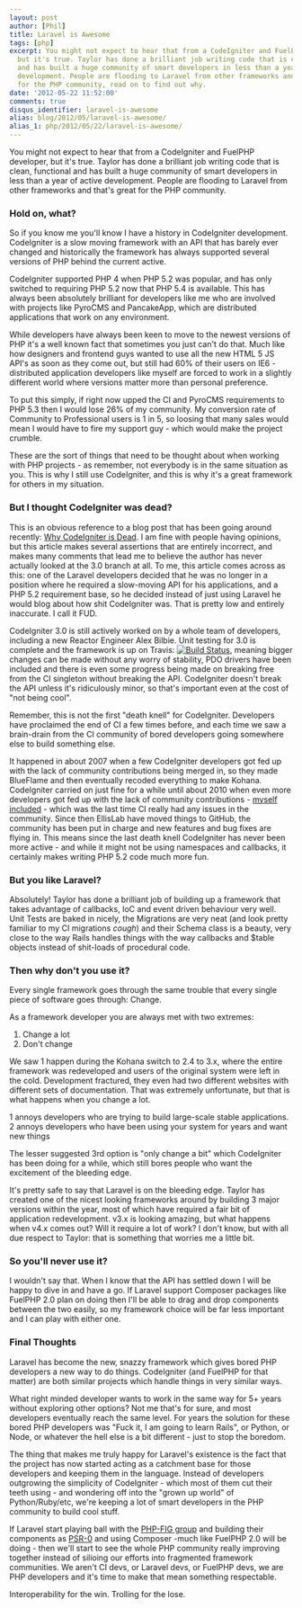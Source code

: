 ```yaml
---
layout: post
author: [Phil]
title: Laravel is Awesome
tags: [php]
excerpt: You might not expect to hear that from a CodeIgniter and FuelPHP developer,
  but it's true. Taylor has done a brilliant job writing code that is clean, functional
  and has built a huge community of smart developers in less than a year of active
  development. People are flooding to Laravel from other frameworks and that's great
  for the PHP community, read on to find out why.
date: '2012-05-22 11:52:00'
comments: true
disqus_identifier: laravel-is-awesome
alias: blog/2012/05/laravel-is-awesome/
alias_1: php/2012/05/22/laravel-is-awesome/
---
```


You might not expect to hear that from a CodeIgniter and FuelPHP developer, but it's true. Taylor has done a brilliant job writing code that is clean, functional and has built a huge community of smart developers in less than a year of active development. People are flooding to Laravel from other frameworks and that's great for the PHP community.

### Hold on, what?

So if you know me you'll know I have a history in CodeIgniter development. CodeIgniter is a slow moving framework with an API that has barely ever changed and historically the framework has always supported several versions of PHP behind the current active.

CodeIgniter supported PHP 4 when PHP 5.2 was popular, and has only switched to requiring PHP 5.2 now that PHP 5.4 is available. This has always been absolutely brilliant for developers like me who are involved with projects like PyroCMS and PancakeApp, which are distributed applications that work on any environment.

While developers have always been keen to move to the newest versions of PHP it's a well known fact that sometimes you just can't do that. Much like how designers and frontend guys wanted to use all the new HTML 5 JS API's as soon as they come out, but still had 60% of their users on IE6 - distributed application developers like myself are forced to work in a slightly different world where versions matter more than personal preference.

To put this simply, if right now upped the CI and PyroCMS requirements to PHP 5.3 then I would lose 26% of my community. My conversion rate of Community to Professional users is 1 in 5, so loosing that many sales would mean I would have to fire my support guy - which would make the project crumble.

These are the sort of things that need to be thought about when working with PHP projects - as remember, not everybody is in the same situation as you. This is why I still use CodeIgniter, and this is why it's a great framework for others in my situation.

### But I thought CodeIgniter was dead?

This is an obvious reference to a blog post that has been going around recently: [Why CodeIgniter is Dead](http://heybigname.com/2012/05/06/why-codeigniter-is-dead/). I am fine with people having opinions, but this article makes several assertions that are entirely incorrect, and makes many comments that lead me to believe the author has never actually looked at the 3.0 branch at all. To me, this article comes across as this: one of the Laravel developers decided that he was no longer in a position where he required a slow-moving API for his applications, and a PHP 5.2 requirement base, so he decided instead of just using Laravel he would blog about how shit CodeIgniter was. That is pretty low and entirely inaccurate. I call it FUD.

CodeIgniter 3.0 is still actively worked on by a whole team of developers, including a new Reactor Engineer Alex Bilbie. Unit testing for 3.0 is complete and the framework is up on Travis: [![Build Status](https://secure.travis-ci.org/EllisLab/CodeIgniter.png?branch=develop)](http://travis-ci.org/EllisLab/CodeIgniter), meaning bigger changes can be made without any worry of stability, PDO drivers have been included and there is even some progress being made on breaking free from the CI singleton without breaking the API. CodeIgniter doesn't break the API unless it's ridiculously minor, so that's important even at the cost of "not being cool".

Remember, this is not the first "death knell" for CodeIgniter. Developers have proclaimed the end of CI a few times before, and each time we saw a brain-drain from the CI community of bored developers going somewhere else to build something else.

It happened in about 2007 when a few CodeIgniter developers got fed up with the lack of community contributions being merged in, so they made BlueFlame and then eventually recoded everything to make Kohana. CodeIgniter carried on just fine for a while until about 2010 when even more developers got fed up with the lack of community contributions - [myself included](/blog/2010/10/what-happens-next) - which was the last time CI really had any issues in the community. Since then EllisLab have moved things to GitHub, the community has been put in charge and new features and bug fixes are flying in. This means since the last death knell CodeIgniter has never been more active - and while it might not be using namespaces and callbacks, it certainly makes writing PHP 5.2 code much more fun.

### But you like Laravel?

Absolutely! Taylor has done a brilliant job of building up a framework that takes advantage of callbacks, IoC and event driven behaviour very well. Unit Tests are baked in nicely, the Migrations are very neat (and look pretty familiar to my CI migrations *cough*) and their Schema class is a beauty, very close to the way Rails handles things with the way callbacks and $table objects instead of shit-loads of procedural code.

### Then why don't you use it?

Every single framework goes through the same trouble that every single piece of software goes through: Change.

As a framework developer you are always met with two extremes:

1. Change a lot
2. Don't change

We saw 1 happen during the Kohana switch to 2.4 to 3.x, where the entire framework was redeveloped and users of the original system were left in the cold. Development fractured, they even had two different websites with different sets of documentation. That was extremely unfortunate, but that is what happens when you change a lot.

1 annoys developers who are trying to build large-scale stable applications.
2 annoys developers who have been using your system for years and want new things

The lesser suggested 3rd option is "only change a bit" which CodeIgniter has been doing for a while, which still bores people who want the excitement of the bleeding edge.

It's pretty safe to say that Laravel is on the bleeding edge. Taylor has created one of the nicest looking frameworks around by building 3 major versions within the year, most of which have required a fair bit of application redevelopment. v3.x is looking amazing, but what happens when v4.x comes out? Will it require a lot of work? I don't know, but with all due respect to Taylor: that is something that worries me a little bit.

### So you'll never use it?

I wouldn't say that. When I know that the API has settled down I will be happy to dive in and have a go. If Laravel support Composer packages like FuelPHP 2.0 plan on doing then I'll be able to drag and drop components between the two easily, so my framework choice will be far less important and I can play with either one.

### Final Thoughts

Laravel has become the new, snazzy framework which gives bored PHP developers a new way to do things. CodeIgniter (and FuelPHP for that matter) are both similar projects which handle things in very similar ways. 

What right minded developer wants to work in the same way for 5+ years without exploring other options? Not me that's for sure, and most developers eventually reach the same level. For years the solution for these bored PHP developers was "Fuck it, I am going to learn Rails", or Python, or Node, or whatever the hell else is a bit different - just to stop the boredom. 

The thing that makes me truly happy for Laravel's existence is the fact that the project has now started acting as a catchment base for those developers and keeping them in the language. Instead of developers outgrowing the simplicity of CodeIgniter - which most of them cut their teeth using - and wondering off into the "grown up world" of Python/Ruby/etc, we're keeping a lot of smart developers in the PHP community to build cool stuff.

If Laravel start playing ball with the [PHP-FIG group](https://groups.google.com/group/php-standards) and building their components as [PSR-0](https://github.com/php-fig/fig-standards/blob/master/accepted/PSR-0.md) and using Composer -much like FuelPHP 2.0 will be doing - then we'll start to see the whole PHP community really improving together instead of silioing our efforts into fragmented framework communities. We aren't CI devs, or Laravel devs, or FuelPHP devs, we are PHP developers and it's time to make that mean something respectable.

Interoperability for the win.
Trolling for the lose.
